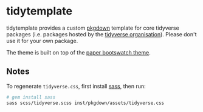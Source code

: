 # tidytemplate

tidytemplate provides a custom [pkgdown](http://pkgdown.r-lib.org) template for core tidyverse packages (i.e. packages hosted by the [tidyverse organisation](http://github.com/tidyverse)). Please don't use it for your own package.

The theme is built on top of the [paper bootswatch theme](https://bootswatch.com/3/paper/).

## Notes

To regenerate `tidyverse.css`, first install [sass](http://sass-lang.com/install), then run:

```bash
# gem install sass
sass scss/tidyverse.scss inst/pkgdown/assets/tidyverse.css
```
